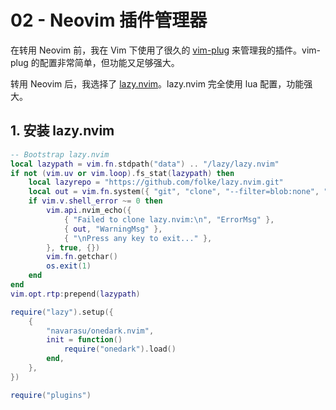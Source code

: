 # 02 - Neovim 插件管理器

在转用 Neovim 前，我在 Vim 下使用了很久的 [vim-plug](https://github.com/junegunn/vim-plug) 来管理我的插件。vim-plug 的配置非常简单，但功能又足够强大。

转用 Neovim 后，我选择了 [lazy.nvim](https://github.com/folke/lazy.nvim)。lazy.nvim 完全使用 lua 配置，功能强大。

## 1. 安装 lazy.nvim

```lua title="lua/plugins.lua"
-- Bootstrap lazy.nvim
local lazypath = vim.fn.stdpath("data") .. "/lazy/lazy.nvim"
if not (vim.uv or vim.loop).fs_stat(lazypath) then
    local lazyrepo = "https://github.com/folke/lazy.nvim.git"
    local out = vim.fn.system({ "git", "clone", "--filter=blob:none", "--branch=stable", lazyrepo, lazypath })
    if vim.v.shell_error ~= 0 then
        vim.api.nvim_echo({
            { "Failed to clone lazy.nvim:\n", "ErrorMsg" },
            { out, "WarningMsg" },
            { "\nPress any key to exit..." },
        }, true, {})
        vim.fn.getchar()
        os.exit(1)
    end
end
vim.opt.rtp:prepend(lazypath)

require("lazy").setup({
    {
        "navarasu/onedark.nvim",
        init = function()
            require("onedark").load()
        end,
    },
})
```

```lua title="init.lua"
require("plugins")
```
